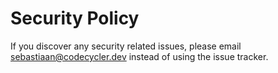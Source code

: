 # Security Policy

If you discover any security related issues, please email sebastiaan@codecycler.dev instead of using the issue tracker.
